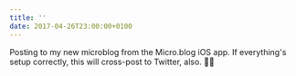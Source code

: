 ```yaml
---
title: ''
date: 2017-04-26T23:00:00+0100
---
```

Posting to my new microblog from the Micro.blog iOS app. If everything's setup correctly, this will cross-post to Twitter, also. 🤞🏻
